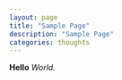 ```yaml
---
layout: page
title: "Sample Page"
description: "Sample Page"
categories: thoughts
---
```


**Hello** *World.*
